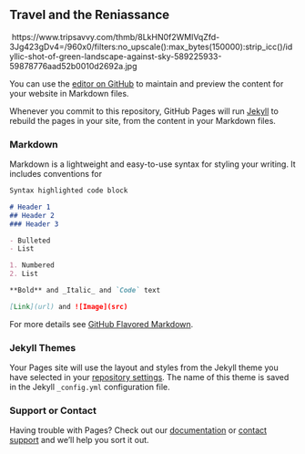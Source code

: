 ## Travel and the Reniassance
<image> 
  https://www.tripsavvy.com/thmb/8LkHN0f2WMlVqZfd-3Jg423gDv4=/960x0/filters:no_upscale():max_bytes(150000):strip_icc()/idyllic-shot-of-green-landscape-against-sky-589225933-59878776aad52b0010d2692a.jpg
  </image>
  

You can use the [editor on GitHub](https://github.com/mspariosu/Travel-and-the-Renaissance/edit/master/README.md) to maintain and preview the content for your website in Markdown files.

Whenever you commit to this repository, GitHub Pages will run [Jekyll](https://jekyllrb.com/) to rebuild the pages in your site, from the content in your Markdown files.

### Markdown

Markdown is a lightweight and easy-to-use syntax for styling your writing. It includes conventions for

```markdown
Syntax highlighted code block

# Header 1
## Header 2
### Header 3

- Bulleted
- List

1. Numbered
2. List

**Bold** and _Italic_ and `Code` text

[Link](url) and ![Image](src)
```

For more details see [GitHub Flavored Markdown](https://guides.github.com/features/mastering-markdown/).

### Jekyll Themes

Your Pages site will use the layout and styles from the Jekyll theme you have selected in your [repository settings](https://github.com/mspariosu/Travel-and-the-Renaissance/settings). The name of this theme is saved in the Jekyll `_config.yml` configuration file.

### Support or Contact

Having trouble with Pages? Check out our [documentation](https://help.github.com/categories/github-pages-basics/) or [contact support](https://github.com/contact) and we’ll help you sort it out.
